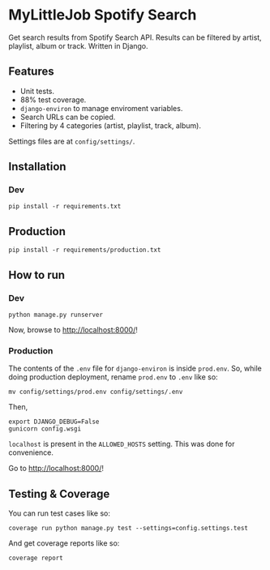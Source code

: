 MyLittleJob Spotify Search
==========================

Get search results from Spotify Search API. Results can be filtered by artist, playlist, album or track. Written in Django.

## Features

* Unit tests.
* 88% test coverage.
* `django-environ` to manage enviroment variables.
* Search URLs can be copied.
* Filtering by 4 categories (artist, playlist, track, album).

Settings files are at `config/settings/`. 

## Installation

### Dev

```
pip install -r requirements.txt
```

## Production

```
pip install -r requirements/production.txt
```

## How to run

### Dev

```
python manage.py runserver
```

Now, browse to [http://localhost:8000/](http://localhost:8000/)!

### Production

The contents of the `.env` file for `django-environ` is inside `prod.env`. So, while doing production deployment, rename `prod.env` to `.env` like so:
```
mv config/settings/prod.env config/settings/.env
```
Then,

```
export DJANGO_DEBUG=False
gunicorn config.wsgi
```
`localhost` is present in the `ALLOWED_HOSTS` setting. This was done for convenience.

Go to [http://localhost:8000/](http://localhost:8000/)!

## Testing & Coverage

You can run test cases like so:

```
coverage run python manage.py test --settings=config.settings.test
```

And get coverage reports like so:

```
coverage report
```
